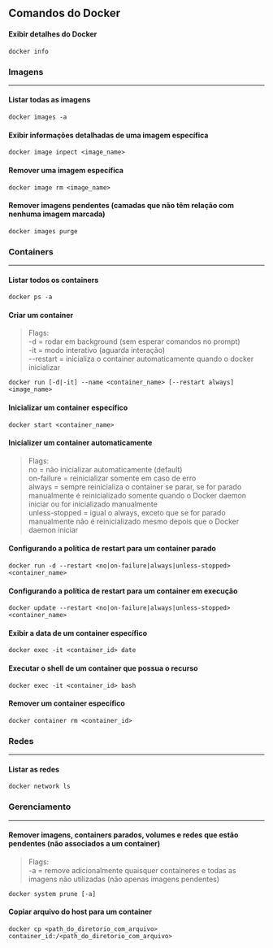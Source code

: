 ## Comandos do Docker

#### Exibir detalhes do Docker
```
docker info
```

### Imagens
---

#### Listar todas as imagens
```
docker images -a
```

#### Exibir informações detalhadas de uma imagem específica
```
docker image inpect <image_name>
```

#### Remover uma imagem específica
```
docker image rm <image_name>
```

#### Remover imagens pendentes (camadas que não têm relação com nenhuma imagem marcada)
```
docker images purge
```

### Containers
---

#### Listar todos os containers
```
docker ps -a
```

#### Criar um container
> Flags:</br>
-d = rodar em background (sem esperar comandos no prompt)</br>
-it = modo interativo (aguarda interação)</br>
--restart = inicializa o container automaticamente quando o docker inicializar
```
docker run [-d|-it] --name <container_name> [--restart always] <image_name>
```

#### Inicializar um container específico
```
docker start <container_name>
```

#### Inicializer um container automaticamente
> Flags:</br>
no = não inicializar automaticamente (default)</br>
on-failure = reinicializar somente em caso de erro</br>
always = sempre reinicializa o container se parar, se for parado manualmente é reinicializado somente quando o Docker daemon iniciar ou for inicializado manualmente</br>
unless-stopped = igual o always, exceto que se for parado manualmente não é reinicializado mesmo depois que o Docker daemon iniciar

#### Configurando a política de restart para um container parado
```
docker run -d --restart <no|on-failure|always|unless-stopped> <container_name>
```

#### Configurando a política de restart para um container em execução
```
docker update --restart <no|on-failure|always|unless-stopped> <container_name>
```

#### Exibir a data de um container específico
```
docker exec -it <container_id> date
```

#### Executar o shell de um container que possua o recurso
```
docker exec -it <container_id> bash
```

#### Remover um container específico
```
docker container rm <container_id>
```

### Redes
---

#### Listar as redes
```
docker network ls
```

### Gerenciamento
---

#### Remover imagens, containers parados, volumes e redes que estão pendentes (não associados a um container)
> Flags:</br>
-a = remove adicionalmente quaisquer containeres e todas as imagens não utilizadas (não apenas imagens pendentes)
```
docker system prune [-a]
```

#### Copiar arquivo do host para um container
```
docker cp <path_do_diretorio_com_arquivo> container_id:/<path_do_diretorio_com_arquivo>
```
